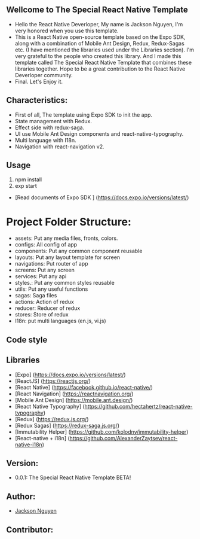 ## Wellcome to The Special React Native Template

  - Hello the React Native Deverloper, My name is Jackson Nguyen, I'm very honored when you use this template.
  - This is a React Native open-source template based on the Expo SDK, along with a combination of Mobile Ant Design, Redux, Redux-Sagas etc. (I have mentioned the libraries used under the Libraries section). I'm very grateful to the people who created this library. And I made this template called The Special React Native Template that combines these libraries together. Hope to be a great contribution to the React Native Deverloper community.
  - Final. Let's Enjoy it.

## Characteristics:

  - First of all, The template using Expo SDK to init the app.
  - State management with Redux.
  - Effect side with redux-saga.
  - UI use Mobile Ant Design components and react-native-typography.
  - Multi language with I18n.
  - Navigation with react-navigation v2.

## Usage 

1. npm install
2. exp start
- [Read documents of Expo SDK ] (https://docs.expo.io/versions/latest/)

# Project Folder Structure: 

  - assets: Put any media files, fronts, colors.
  - configs: All config of app
  - components: Put any common component reusable
  - layouts: Put any layout template for screen
  - navigations: Put  router of app
  - screens: Put any screen
  - services: Put any api
  - styles.: Put any common styles reusable
  - utils: Put any useful functions
  - sagas: Saga files
  - actions: Action of redux
  - reducer: Reducer of redux
  - stores: Store of redux
  - I18n: put multi languages (en.js, vi.js)

## Code style

  [eslint Airbnb]: (https://github.com/airbnb/javascriptreact)

## Libraries

  - [Expo] (https://docs.expo.io/versions/latest/)
  - [ReactJS] (https://reactjs.org/)
  - [React Native] (https://facebook.github.io/react-native/)
  - [React Navigation] (https://reactnavigation.org/)
  - [Mobile Ant Design] (https://mobile.ant.design/)
  - [React Native Typography] (https://github.com/hectahertz/react-native-typography)
  - [Redux] (https://redux.js.org/)
  - [Redux Sagas] (https://redux-saga.js.org/)
  - [Immutability Helper] (https://github.com/kolodny/immutability-helper)
  - [React-native + i18n] (https://github.com/AlexanderZaytsev/react-native-i18n)
## Version:

  - 0.0.1: The Special React Native Template BETA!

## Author: 

  - [Jackson Nguyen](https://github.com/jacksonnguyendev)

## Contributor:

